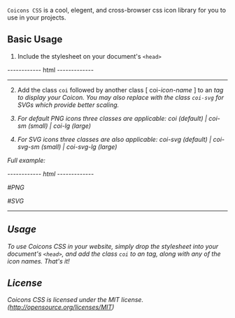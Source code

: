 `Coicons CSS` is a cool, elegent, and cross-browser css icon library for you to use in your projects.

## Basic Usage

1. Include the stylesheet on your document's `<head>`

------------ html -------------

<head>
  <link href="https://coicons.github.io/coicons/coicons.min.css" rel="stylesheet">
</head>

-------------------------------

2. Add the class `coi` followed by another class [ coi-*icon-name* ] to an <i> tag to display your Coicon. You may also replace with the class `coi-svg` for SVGs which provide better scaling.

3. For default PNG icons three classes are applicable:
   coi (default) | coi-sm (small) | coi-lg  (large)

4. For SVG icons three classes are also applicable:
   coi-svg (default) | coi-svg-sm (small) | coi-svg-lg  (large)


Full example:

------------ html -------------

#PNG

<i class="coi coi-32bit"></i>

#SVG

<i class="coi-svg coi-32bit"></i>

--------------------------------

## Usage

To use Coicons CSS in your website, simply drop the stylesheet into your document's `<head>`, and add the class `coi` to an <i> tag, along with any of the icon names. That's it! 


## License

Coicons CSS is licensed under the MIT license. (http://opensource.org/licenses/MIT)